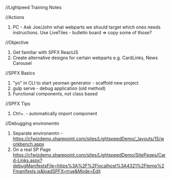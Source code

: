 //Lightpeed Training Notes

//Actions
1. PC - Ask Joe/John what webparts we should target 
which ones needs instructions. Use LiveTiles - 
bulletin board => copy some of those? 


//Objective 
1. Get familiar with SPFX ReactJS
2. Create alternative designs for certain webparts
e.g. CardLinks, News Carousel 

//SPFX Basics
1. "yo" in CLI to start yeoman generator - scaffold 
new project  
1. gulp serve - debug application (old method)
2. Functional components, not class based 

//SPFX Tips
1. Ctrl+. - automatically import component 

//Debugging environemtn
1. Separate environemtn - https://cfwizdemo.sharepoint.com/sites/LightspeedDemo/_layouts/15/workbench.aspx
2. On a real SP Page https://cfwizdemo.sharepoint.com/sites/LightspeedDemo/SitePages/Card-Links.aspx?debugManifestsFile=https%3A%2F%2Flocalhost%3A4321%2Ftemp%2Fmanifests.js&loadSPFX=true&Mode=Edit
